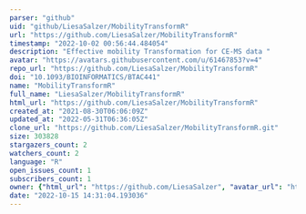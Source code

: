 ```yaml
---
parser: "github"
uid: "github/LiesaSalzer/MobilityTransformR"
url: "https://github.com/LiesaSalzer/MobilityTransformR"
timestamp: "2022-10-02 00:56:44.484054"
description: "Effective mobility Transformation for CE-MS data "
avatar: "https://avatars.githubusercontent.com/u/61467853?v=4"
repo_url: "https://github.com/LiesaSalzer/MobilityTransformR"
doi: "10.1093/BIOINFORMATICS/BTAC441"
name: "MobilityTransformR"
full_name: "LiesaSalzer/MobilityTransformR"
html_url: "https://github.com/LiesaSalzer/MobilityTransformR"
created_at: "2021-08-30T06:06:09Z"
updated_at: "2022-05-31T06:36:05Z"
clone_url: "https://github.com/LiesaSalzer/MobilityTransformR.git"
size: 303828
stargazers_count: 2
watchers_count: 2
language: "R"
open_issues_count: 1
subscribers_count: 1
owner: {"html_url": "https://github.com/LiesaSalzer", "avatar_url": "https://avatars.githubusercontent.com/u/61467853?v=4", "login": "LiesaSalzer", "type": "User"}
date: "2022-10-15 14:31:04.193036"
---
```

